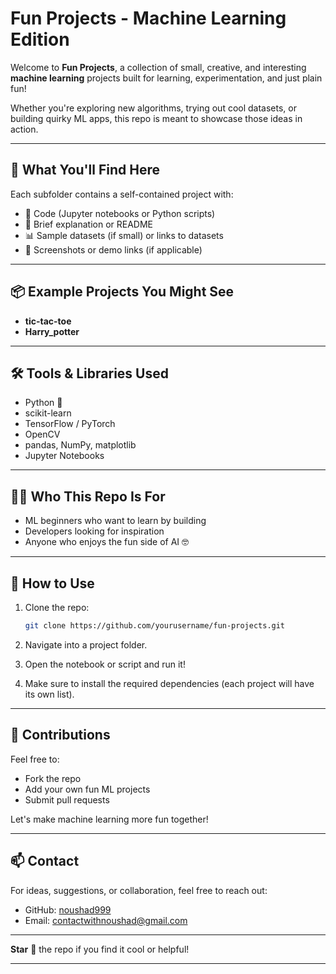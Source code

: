 #  Fun Projects - Machine Learning Edition 

Welcome to **Fun Projects**, a collection of small, creative, and interesting **machine learning** projects built for learning, experimentation, and just plain fun!

Whether you're exploring new algorithms, trying out cool datasets, or building quirky ML apps, this repo is meant to showcase those ideas in action.

---

## 🚀 What You'll Find Here

Each subfolder contains a self-contained project with:

* 📁 Code (Jupyter notebooks or Python scripts)
* 📄 Brief explanation or README
* 📊 Sample datasets (if small) or links to datasets
* 📸 Screenshots or demo links (if applicable)

---

## 📦 Example Projects You Might See


*  **tic-tac-toe** 
*  **Harry_potter** 


---

## 🛠️ Tools & Libraries Used

* Python 🐍
* scikit-learn
* TensorFlow / PyTorch
* OpenCV
* pandas, NumPy, matplotlib
* Jupyter Notebooks

---

## 👨‍💻 Who This Repo Is For

* ML beginners who want to learn by building
* Developers looking for inspiration
* Anyone who enjoys the fun side of AI 🤓

---

## 📌 How to Use

1. Clone the repo:

   ```bash
   git clone https://github.com/yourusername/fun-projects.git
   ```
2. Navigate into a project folder.
3. Open the notebook or script and run it!
4. Make sure to install the required dependencies (each project will have its own list).

---

## 🤝 Contributions

Feel free to:

* Fork the repo
* Add your own fun ML projects
* Submit pull requests

Let's make machine learning more fun together!

---

## 📫 Contact

For ideas, suggestions, or collaboration, feel free to reach out:

* GitHub: [noushad999](https://github.com/noushad999)
* Email: [contactwithnoushad@gmail.com](mailto:contactwithnoushad@gmail.com)

---

**Star** 🌟 the repo if you find it cool or helpful!

---


